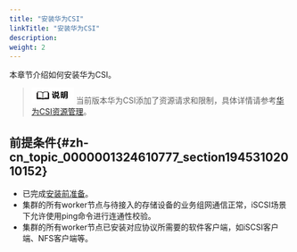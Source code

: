 ```yaml
---
title: "安装华为CSI"
linkTitle: "安装华为CSI"
description: 
weight: 2
---
```


本章节介绍如何安装华为CSI。

>![](/public_sys-resources/zh/icon-note.gif) 
>当前版本华为CSI添加了资源请求和限制，具体详情请参考[华为CSI资源管理](/docs/附录/华为CSI资源管理)。

## 前提条件{#zh-cn_topic_0000001324610777_section19453102010152}

-   已完成[安装前准备](/docs/安装部署/安装前准备)。
-   集群的所有worker节点与待接入的存储设备的业务组网通信正常，iSCSI场景下允许使用ping命令进行连通性校验。
-   集群的所有worker节点已安装对应协议所需要的软件客户端，如iSCSI客户端、NFS客户端等。



